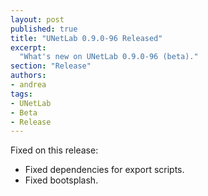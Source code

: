 ```yaml
---
layout: post
published: true
title: "UNetLab 0.9.0-96 Released"
excerpt:
  "What's new on UNetLab 0.9.0-96 (beta)."
section: "Release"
authors:
- andrea
tags:
- UNetLab
- Beta
- Release
---
```

Fixed on this release:

* Fixed dependencies for export scripts.
* Fixed bootsplash.

